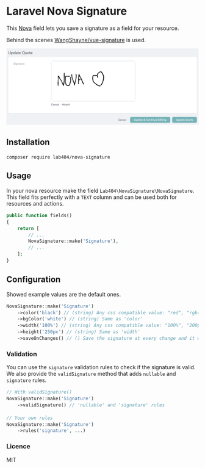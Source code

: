 # Laravel Nova Signature

This [Nova](https://nova.laravel.com/) field lets you save a signature as a field for your resource.

Behind the scenes [WangShayne/vue-signature](https://github.com/WangShayne/vue-signature) is used.

![screenshot of nova signature](https://github.com/404labfr/nova-signature/raw/master/screenshots/signature.png?raw=true)

## Installation

`composer require lab404/nova-signature`

## Usage

In your nova resource make the field `Lab404\NovaSignature\NovaSignature`.
This field fits perfectly with a `TEXT` column and can be used both for resources and actions.

```php
public function fields()
{
    return [
        // ...
        NovaSignature::make('Signature'),
        // ...
    ];
}
```

## Configuration

Showed example values are the default ones.

```php
NovaSignature::make('Signature')
    ->color('black') // (string) Any css compatible value: "red", "rgb(0, 0, 0)", ...
    ->bgColor('white') // (string) Same as 'color'
    ->width('100%') // (string) Any css compatible value: "100%", "200px", ...
    ->height('250px') // (string) Same as 'width'
    ->saveOnChanges() // () Save the signature at every change and it will hide the Attach button
```

### Validation

You can use the `signature` validation rules to check if the signature is valid.
We also provide the `validSignature` method that adds `nullable` and `signature` rules.

```php
// With validSignature() 
NovaSignature::make('Signature')
    ->validSignature() // 'nullable' and 'signature' rules

// Your own rules
NovaSignature::make('Signature')
    ->rules('signature', ...) 
```

### Licence

MIT
